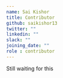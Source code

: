 ```yaml
---
name: Sai Kishor 
title: Contributor
github: saikishor13
twitter: ""
linkedin: ""
slack: ""
joining_date: ""
role : contributor
---
```


Still waiting for this
